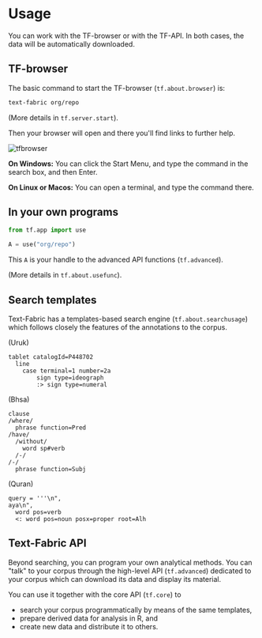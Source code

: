 # Usage

You can work with the TF-browser or with the TF-API.
In both cases, the data will be automatically downloaded.

## TF-browser

The basic command to start the TF-browser (`tf.about.browser`) is:

``` sh
text-fabric org/repo
```

(More details in `tf.server.start`).

Then your browser will open and there you'll find links to further help.

![tfbrowser](../images/tfbrowser.png)

**On Windows:**
You can click the Start Menu, and type the command in the search box, and then Enter.

**On Linux or Macos:**
You can open a terminal, and type the command there.

## In your own programs

``` python
from tf.app import use

A = use("org/repo")
```

This `A` is your handle to the 
advanced API functions (`tf.advanced`).

(More details in `tf.about.usefunc`).

## Search templates

Text-Fabric has a templates-based search engine (`tf.about.searchusage`)
which follows closely the features of the annotations to the corpus.

(Uruk)

```
tablet catalogId=P448702
  line
    case terminal=1 number=2a
        sign type=ideograph
        :> sign type=numeral
```

(Bhsa)

```
clause
/where/
  phrase function=Pred
/have/
  /without/
    word sp#verb
  /-/
/-/
  phrase function=Subj
```

(Quran)

```
query = '''\n",
aya\n",
  word pos=verb
  <: word pos=noun posx=proper root=Alh
```

## Text-Fabric API

Beyond searching, you can program your own analytical methods.
You can "talk" to your corpus through the high-level API (`tf.advanced`)
dedicated to your corpus which can download its data and display its material.

You can use it together with the core API (`tf.core`) to

* search your corpus programmatically by means of the same templates,
* prepare derived data for analysis in R, and
* create new data and distribute it to others.
